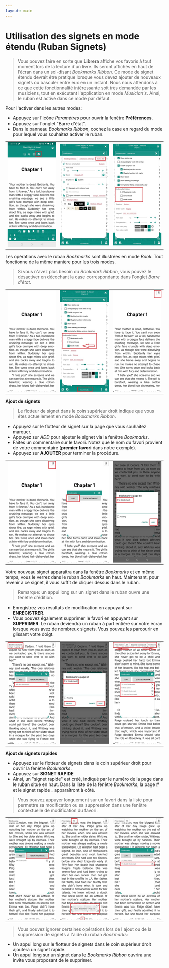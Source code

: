 ```yaml
---
layout: main
---
```


# Utilisation des signets en mode étendu (Ruban Signets)

> Vous pouvez faire en sorte que **Librera** affiche vos favoris à tout moment lors de la lecture d'un livre. Ils seront affichés en haut de l’écran dans un soi-disant _Bookmarks Ribbon_. Ce mode de signet étendu devrait être pratique lorsque vous devez ajouter de nouveaux signets ou basculer entre eux en un instant.
> Nous nous attendons à ce que cette fonctionnalité intéressante soit très demandée par les musiciens, tout en exécutant l'application en mode _Musician's_. Ainsi, le ruban est activé dans ce mode par défaut.

Pour l'activer dans les autres modes:

* Appuyez sur l'icône _Paramètres_ pour ouvrir la fenêtre **Préférences**.
* Appuyez sur l'onglet &quot;Barre d'état&quot;.
* Dans le panneau _Bookmarks Ribbon_, cochez la case en regard du mode pour lequel vous souhaitez activer le ruban.

||||
|-|-|-|
|![](1.jpg)|![](2.jpg)|![](3.jpg)|

Les opérations avec le ruban _Bookmarks_ sont illustrées en mode _Book_. Tout fonctionne de la même manière pour les trois modes.

> Si vous n'avez plus besoin du _Bookmark Ribbon_, vous pouvez le désactiver en décochant la case correspondante dans l'onglet _Barre d'état_.

||||
|-|-|-|
|![](4.jpg)|![](5.jpg)|![](6.jpg)|


**Ajout de signets**

> Le flotteur de signet dans le coin supérieur droit indique que vous êtes actuellement en mode _Bookmarks Ribbon_.

* Appuyez sur le flotteur de signet sur la page que vous souhaitez marquer.
* Appuyez sur _ADD_ pour ajouter le signet via la fenêtre _Bookmarks_.
* Faites un commentaire sur le favori. Notez que le nom du favori provient de votre commentaire (**premier favori** dans notre exemple).
* Appuyez sur **AJOUTER** pour terminer la procédure.

||||
|-|-|-|
|![](7.jpg)|![](8.jpg)|![](9.jpg)|

Votre nouveau signet apparaîtra dans la fenêtre _Bookmarks_ et en même temps, vous le verrez dans le ruban _Bookmarks_ en haut. Maintenant, pour revenir à ce signet, il vous suffit de cliquer dessus dans le ruban.

> Remarque: un appui long sur un signet dans le ruban ouvre une fenêtre d'édition.
* Enregistrez vos résultats de modification en appuyant sur **ENREGISTRER**.
* Vous pouvez également supprimer le favori en appuyant sur **SUPPRIMER**.
Le ruban deviendra un ruban à part entière sur votre écran lorsque vous avez de nombreux signets. Vous pouvez les parcourir en glissant votre doigt.

||||
|-|-|-|
|![](10.jpg)|![](15.jpg)|![](11.jpg)|

**Ajout de signets rapides**

* Appuyez sur le flotteur de signets dans le coin supérieur droit pour ouvrir la fenêtre _Bookmarks_.
* Appuyez sur **SIGNET RAPIDE**
* Ainsi, un &quot;signet rapide&quot; est créé, indiqué par le numéro de la page dans le ruban situé en haut. Dans la liste de la fenêtre _Bookmarks_, la page # et le signet rapide _ apparaîtront à côté.
> Vous pouvez appuyer longuement sur un favori dans la liste pour permettre sa modification ou sa suppression dans une fenêtre contextuelle de modification du favori.

||||
|-|-|-|
|![](12.jpg)|![](13.jpg)|![](14.jpg)|

> Vous pouvez ignorer certaines opérations lors de l'ajout ou de la suppression de signets à l'aide du ruban _Bookmarks_:

* Un appui long sur le flotteur de signets dans le coin supérieur droit ajoutera un signet rapide.
* Un appui long sur un signet dans le _Bookmarks Ribbon_ ouvrira une invite vous proposant de le supprimer.

